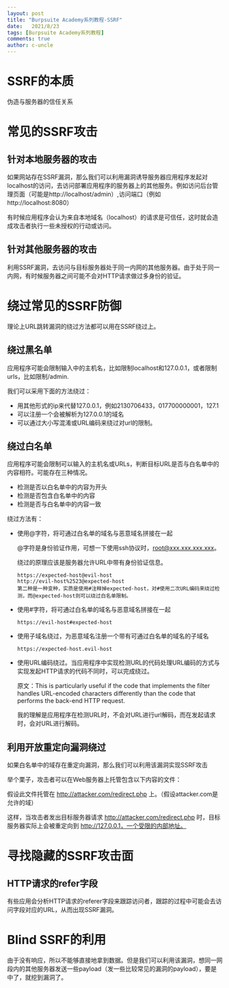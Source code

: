 ```yaml
---
layout: post
title: "Burpsuite Academy系列教程-SSRF"
date:   2021/8/23
tags: [Burpsuite Academy系列教程]
comments: true
author: c-uncle
---
```


# SSRF的本质

伪造与服务器的信任关系



# 常见的SSRF攻击

## 针对本地服务器的攻击

如果网站存在SSRF漏洞，那么我们可以利用漏洞诱导服务器应用程序发起对localhost的访问，去访问部署应用程序的服务器上的其他服务。例如访问后台管理页面（可能是http://localhost/admin）,访问端口（例如http://localhost:8080）

有时候应用程序会认为来自本地域名（localhost）的请求是可信任，这时就会造成攻击者执行一些未授权的行动或访问。



## 针对其他服务器的攻击

利用SSRF漏洞，去访问与目标服务器处于同一内网的其他服务器。由于处于同一内网，有时候服务器之间可能不会对HTTP请求做过多身份的验证。



# 绕过常见的SSRF防御

理论上URL跳转漏洞的绕过方法都可以用在SSRF绕过上。

## 绕过黑名单

应用程序可能会限制输入中的主机名，比如限制localhost和127.0.0.1，或者限制urls，比如限制/admin.

我们可以采用下面的方法绕过：

- 用其他形式的ip来代替127.0.0.1，例如2130706433，017700000001，127.1
- 可以注册一个会被解析为127.0.0.1的域名
- 可以通过大小写混淆或URL编码来绕过对url的限制。



## 绕过白名单

应用程序可能会限制可以输入的主机名或URLs，判断目标URL是否与白名单中的内容相符。可能存在三种情况。

- 检测是否以白名单中的内容为开头
- 检测是否包含白名单中的内容
- 检测是否与白名单中的内容一致

绕过方法有：

- 使用@字符，将可通过白名单的域名与恶意域名拼接在一起

  @字符是身份验证作用，可想一下使用ssh协议时，root@xxx.xxx.xxx.xxx。

  绕过的原理应该是服务器允许URL中带有身份验证信息。

  ```
  https://expected-host@evil-host
  http://evil-host%2523@expected-host
  第二种是一种变种，实质是使用#注释掉expected-host，对#使用二次URL编码来绕过检测，而@expected-host则可以绕过白名单限制。
  ```

- 使用#字符，将可通过白名单的域名与恶意域名拼接在一起

  ```
  https://evil-host#expected-host
  ```

- 使用子域名绕过，为恶意域名注册一个带有可通过白名单的域名的子域名

  ```
  https://expected-host.evil-host
  ```

- 使用URL编码绕过。当应用程序中实现检测URL的代码处理URL编码的方式与实现发起HTTP请求的代码不同时，可以完成绕过。

  原文：This is particularly useful if the code that implements the filter handles URL-encoded characters differently than the code that performs the back-end HTTP request.

  我的理解是应用程序在检测URL时，不会对URL进行url解码，而在发起请求时，会对URL进行解码。



## 利用开放重定向漏洞绕过

如果白名单中的域存在重定向漏洞，那么我们可以利用该漏洞实现SSRF攻击

举个栗子，攻击者可以在Web服务器上托管包含以下内容的文件：

<?php header(“location: http://127.0.0.1"); ?>

假设此文件托管在 http://attacker.com/redirect.php 上。（假设attacker.com是允许的域）

这样，当攻击者发出目标服务器请求 http://attacker.com/redirect.php 时，目标服务器实际上会被重定向到 http://127.0.0.1，一个受限的内部地址。



# 寻找隐藏的SSRF攻击面

## HTTP请求的refer字段

有些应用会分析HTTP请求的referer字段来跟踪访问者，跟踪的过程中可能会去访问字段对应的URL，从而出现SSRF漏洞。



# Blind SSRF的利用

由于没有响应，所以不能够直接地拿到数据。但是我们可以利用该漏洞，想同一网段内的其他服务器发送一些payload（发一些比较常见的漏洞的payload），要是中了，就挖到漏洞了。